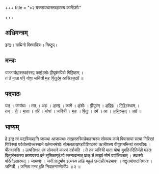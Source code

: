 +++
title = "०२ यज्जायथास्तदहरस्य कामेंऽशोः"

+++
## अधिमन्त्रम्
इन्द्रः। गाथिनो विश्वामित्रः। त्रिष्टुप्।

## मन्त्रः
यज्जाय॑था॒स्तदह॑रस्य॒ कामें॒ऽशोः पी॒यूष॑मपिबो गिरि॒ष्ठाम् ।  
तं ते॑ मा॒ता परि॒ योषा॒ जनि॑त्री म॒हः पि॒तुर्दम॒ आसि॑ञ्च॒दग्रे॑ ॥

## पदपाठः
यत् । जाय॑थाः । तत् । अहः॑ । अ॒स्य॒ । कामे॑ । अं॒शोः । पी॒यूष॑म् । अ॒पि॒बः॒ । गि॒रि॒ऽस्थाम् ।  
तम् । ते॒ । मा॒ता । परि॑ । योषा॑ । जनि॑त्री । म॒हः । पि॒तुः । दमे॑ । आ । अ॒सि॒ञ्च॒त् । अग्रे॑ ॥

## भाष्यम्
हे इन्द्र त्वं यद्यस्मिन्नहनि जायथा आजायथाः तदहस्तस्मिन्नेवाहन्यस्य सोमस्य कामे पिपासायां सत्यां गिरिष्ठां गिरिस्थां पर्वतोस्योच्चस्थाने वर्तमानमंशोः सोमलताखण्डविशिष्टस्य ऋजीषस्य पीयुशमभिनवं रसमपिबः । पीतवानसि । उत्पत्तिक्षण एव सोमपाने कारणं दर्शयति । ते तव जनित्री माता योषा युवतिरदितिर्महो महतः पितुर्जनकस्य कश्यपस्य दमे सूतिकागृहेऽग्रे स्तन्यदानात् प्राक् तं तादृषं सोमं पर्यासिञ्चत् । तवास्ये परितोऽक्षारयत् । जायथाः । जनी प्रादुर्भाव इत्यस्य लङि बहुलं छन्दसीत्यडभावः । यद्वृत्तयोगादनिघातः । जनित्री । जनिता मन्त्र इति निपातनाण्णेर्लोपः ॥ २ ॥